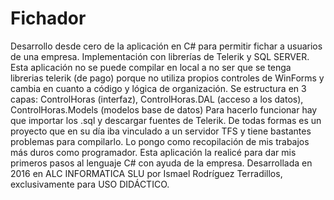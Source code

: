 # Fichador
Desarrollo desde cero de la aplicación en C# para permitir fichar a usuarios de una empresa. Implementación con librerías de Telerik y SQL SERVER.
Esta aplicación no se puede compilar en local a no ser que se tenga librerias telerik (de pago) porque no utiliza propios controles de WinForms y cambia en cuanto a código y lógica de organización.
Se estructura en 3 capas: ControlHoras (interfaz), ControlHoras.DAL (acceso a los datos), ControlHoras.Models (modelos base de datos)
Para hacerlo funcionar hay que importar los .sql y descargar fuentes de Telerik.
De todas formas es un proyecto que en su día iba vinculado a un servidor TFS y tiene bastantes problemas para compilarlo. 
Lo pongo como recopilación de mis trabajos más duros como programador.
Esta aplicación la realicé para dar mis primeros pasos al lenguaje C# con ayuda de la empresa.
Desarrollada en 2016 en ALC INFORMATICA SLU por Ismael Rodríguez Terradillos, exclusivamente para USO DIDÁCTICO.
